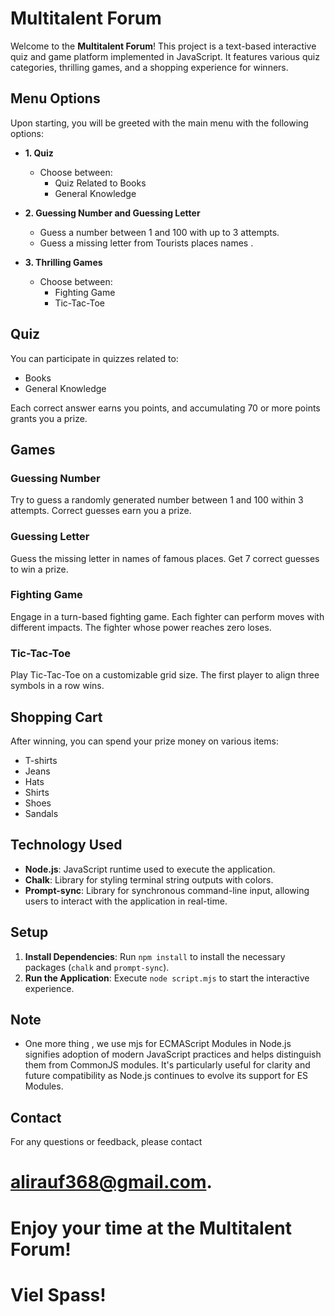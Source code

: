 # Multitalent Forum

Welcome to the **Multitalent Forum**! This project is a text-based interactive quiz and game platform implemented in JavaScript. It features various quiz categories, thrilling games, and a shopping experience for winners.

## Menu Options

Upon starting, you will be greeted with the main menu with the following options:

- **1. Quiz**
  - Choose between:
    - Quiz Related to Books
    - General Knowledge

- **2. Guessing Number and Guessing Letter**
  - Guess a number between 1 and 100 with up to 3 attempts.
  - Guess a missing letter from Tourists places names .

- **3. Thrilling Games**
  - Choose between:
    - Fighting Game
    - Tic-Tac-Toe

## Quiz

You can participate in quizzes related to:

- Books
- General Knowledge

Each correct answer earns you points, and accumulating 70 or more points grants you a prize.

## Games

### Guessing Number

Try to guess a randomly generated number between 1 and 100 within 3 attempts. Correct guesses earn you a prize.

### Guessing Letter

Guess the missing letter in names of famous places. Get 7 correct guesses to win a prize.

### Fighting Game

Engage in a turn-based fighting game. Each fighter can perform moves with different impacts. The fighter whose power reaches zero loses.

### Tic-Tac-Toe

Play Tic-Tac-Toe on a customizable grid size. The first player to align three symbols in a row wins.

## Shopping Cart

After winning, you can spend your prize money on various items:

- T-shirts
- Jeans
- Hats
- Shirts
- Shoes
- Sandals

## Technology Used

- **Node.js**: JavaScript runtime used to execute the application.
- **Chalk**: Library for styling terminal string outputs with colors.
- **Prompt-sync**: Library for synchronous command-line input, allowing users to interact with the application in real-time.

## Setup

1. **Install Dependencies**: Run `npm install` to install the necessary packages (`chalk` and `prompt-sync`).
2. **Run the Application**: Execute `node script.mjs` to start the interactive experience.



## Note
- One more thing , we use  mjs for ECMAScript Modules in Node.js signifies adoption of modern JavaScript practices and helps distinguish them from CommonJS modules. It's particularly useful for clarity and future compatibility as Node.js continues to evolve its support for ES Modules.
  
## Contact

For any questions or feedback, please contact 
# alirauf368@gmail.com.

# Enjoy your time at the Multitalent Forum!

# Viel Spass!
